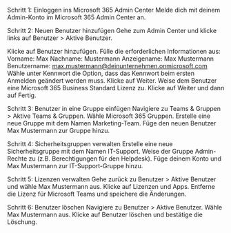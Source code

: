 Schritt 1: Einloggen ins Microsoft 365 Admin Center
Melde dich mit deinem Admin-Konto im Microsoft 365 Admin Center an.

Schritt 2: Neuen Benutzer hinzufügen
Gehe zum Admin Center und klicke links auf Benutzer > Aktive Benutzer.

Klicke auf Benutzer hinzufügen.
Fülle die erforderlichen Informationen aus:
Vorname: Max
Nachname: Mustermann
Anzeigename: Max Mustermann
Benutzername: max.mustermann@deinunternehmen.onmicrosoft.com
Wähle unter Kennwort die Option, dass das Kennwort beim ersten Anmelden geändert werden muss.
Klicke auf Weiter.
Weise dem Benutzer eine Microsoft 365 Business Standard Lizenz zu.
Klicke auf Weiter und dann auf Fertig.

Schritt 3: Benutzer in eine Gruppe einfügen
Navigiere zu Teams & Gruppen > Aktive Teams & Gruppen.
Wähle Microsoft 365 Gruppen.
Erstelle eine neue Gruppe mit dem Namen Marketing-Team.
Füge den neuen Benutzer Max Mustermann zur Gruppe hinzu.

Schritt 4: Sicherheitsgruppen verwalten
Erstelle eine neue Sicherheitsgruppe mit dem Namen IT-Support.
Weise der Gruppe Admin-Rechte zu (z.B. Berechtigungen für den Helpdesk).
Füge deinem Konto und Max Mustermann zur IT-Support-Gruppe hinzu.

Schritt 5: Lizenzen verwalten
Gehe zurück zu Benutzer > Aktive Benutzer und wähle Max Mustermann aus.
Klicke auf Lizenzen und Apps.
Entferne die Lizenz für Microsoft Teams und speichere die Änderungen.

Schritt 6: Benutzer löschen
Navigiere zu Benutzer > Aktive Benutzer.
Wähle Max Mustermann aus.
Klicke auf Benutzer löschen und bestätige die Löschung.
